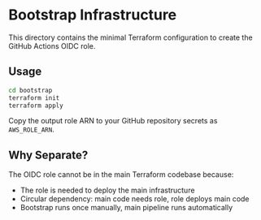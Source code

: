 # Bootstrap Infrastructure

This directory contains the minimal Terraform configuration to create the GitHub Actions OIDC role.

## Usage

```bash
cd bootstrap
terraform init
terraform apply
```

Copy the output role ARN to your GitHub repository secrets as `AWS_ROLE_ARN`.

## Why Separate?

The OIDC role cannot be in the main Terraform codebase because:
- The role is needed to deploy the main infrastructure
- Circular dependency: main code needs role, role deploys main code
- Bootstrap runs once manually, main pipeline runs automatically